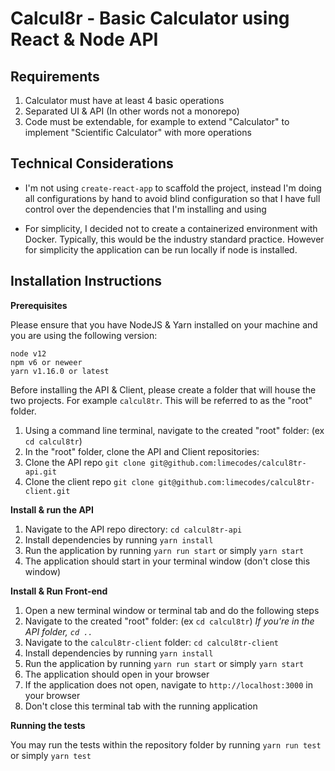 # Calcul8r - Basic Calculator using React & Node API

## Requirements

1. Calculator must have at least 4 basic operations
2. Separated UI & API (In other words not a monorepo)
3. Code must be extendable, for example to extend "Calculator" to implement "Scientific Calculator" with more operations

## Technical Considerations

- I'm not using `create-react-app` to scaffold the project, instead I'm doing all configurations by hand to avoid blind configuration so that I have full control over the dependencies that I'm installing and using

- For simplicity, I decided not to create a containerized environment with Docker. Typically, this would be the industry standard practice. However for simplicity the application can be run locally if node is installed.

## Installation Instructions

**Prerequisites**

Please ensure that you have NodeJS & Yarn installed on your machine and you are using the following version:

```
node v12
npm v6 or neweer
yarn v1.16.0 or latest
```

Before installing the API & Client, please create a folder that will house the two projects. For example `calcul8tr`. This will be referred to as the "root" folder.

1. Using a command line terminal, navigate to the created "root" folder: (ex `cd calcul8tr`)
1. In the "root" folder, clone the API and Client repositories:
1. Clone the API repo `git clone git@github.com:limecodes/calcul8tr-api.git`
1. Clone the client repo `git clone git@github.com:limecodes/calcul8tr-client.git`

**Install & run the API**

1. Navigate to the API repo directory: `cd calcul8tr-api`
1. Install dependencies by running `yarn install`
1. Run the application by running `yarn run start` or simply `yarn start`
1. The application should start in your terminal window (don't close this window)

**Install & Run Front-end**

1. Open a new terminal window or terminal tab and do the following steps
1. Navigate to the created "root" folder: (ex `cd calcul8tr`) _If you're in the API folder, `cd ..`_
1. Navigate to the `calcul8tr-client` folder: `cd calcul8tr-client`
1. Install dependencies by running `yarn install`
1. Run the application by running `yarn run start` or simply `yarn start`
1. The application should open in your browser
1. If the application does not open, navigate to `http://localhost:3000` in your browser
1. Don't close this terminal tab with the running application

**Running the tests**

You may run the tests within the repository folder by running `yarn run test` or simply `yarn test`


